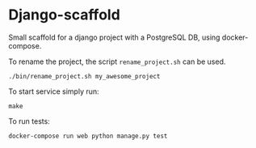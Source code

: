 # Django-scaffold

Small scaffold for a django project with a PostgreSQL DB, using docker-compose.

To rename the project, the script `rename_project.sh` can be used.

```
./bin/rename_project.sh my_awesome_project
```

To start service simply run:
```
make
```

To run tests: 
```
docker-compose run web python manage.py test
```

